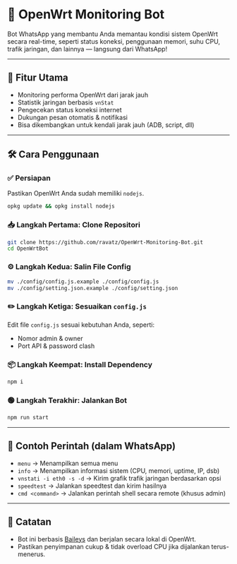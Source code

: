 # 📡 OpenWrt Monitoring Bot

Bot WhatsApp yang membantu Anda memantau kondisi sistem OpenWrt secara real-time, seperti status koneksi, penggunaan memori, suhu CPU, trafik jaringan, dan lainnya — langsung dari WhatsApp!

---

## 🚀 Fitur Utama

- Monitoring performa OpenWrt dari jarak jauh
- Statistik jaringan berbasis `vnStat`
- Pengecekan status koneksi internet
- Dukungan pesan otomatis & notifikasi
- Bisa dikembangkan untuk kendali jarak jauh (ADB, script, dll)

---

## 🛠️ Cara Penggunaan

### ✅ Persiapan

Pastikan OpenWrt Anda sudah memiliki `nodejs`.

```sh
opkg update && opkg install nodejs
```

### 📥 Langkah Pertama: Clone Repositori

```sh
git clone https://github.com/ravatz/OpenWrt-Monitoring-Bot.git
cd OpenWrtBot
```

### ⚙️ Langkah Kedua: Salin File Config

```sh
mv ./config/config.js.example ./config/config.js
mv ./config/setting.json.example ./config/setting.json
```

### ✏️ Langkah Ketiga: Sesuaikan `config.js`

Edit file `config.js` sesuai kebutuhan Anda, seperti:

- Nomor admin & owner
- Port API & password clash

### 📦 Langkah Keempat: Install Dependency

```sh
npm i
```

### 🟢 Langkah Terakhir: Jalankan Bot

```sh
npm run start
```

---

## 🧪 Contoh Perintah (dalam WhatsApp)

- `menu` → Menampilkan semua menu
- `info` → Menampilkan informasi sistem (CPU, memori, uptime, IP, dsb)
- `vnstati -i eth0 -s -d` → Kirim grafik trafik jaringan berdasarkan opsi
- `speedtest` → Jalankan speedtest dan kirim hasilnya
- `cmd <command>` → Jalankan perintah shell secara remote (khusus admin)

---

## 📌 Catatan

- Bot ini berbasis [Baileys](https://github.com/adiwajshing/Baileys) dan berjalan secara lokal di OpenWrt.
- Pastikan penyimpanan cukup & tidak overload CPU jika dijalankan terus-menerus.

